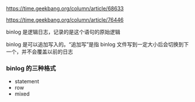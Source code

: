 https://time.geekbang.org/column/article/68633

https://time.geekbang.org/column/article/76446

binlog 是逻辑日志，记录的是这个语句的原始逻辑

binlog 是可以追加写入的。“追加写”是指 binlog 文件写到一定大小后会切换到下一个，并不会覆盖以前的日志

### binlog 的三种格式
- statement
- row
- mixed
